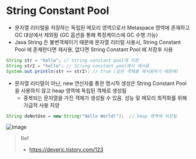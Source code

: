 # String Constant Pool
* 문자열 리터럴을 저장하는 독립된 메모리 영역으로서 Metaspace 영역에 존재하고 GC 대상에서 제외됨 (GC 옵션을 통해 특정케이스에 GC 수행 가능) 
* Java String 은 불변객체이기 때문에 문자열 리터럴 사용시, String Constant Pool 에 존재한다면 재사용, 없다면 String Constant Pool 에 저장후 사용

```java
String str = "hello"; // String constant pool에 저장
String str2 = "hello"; // String constant pool에서 재사용
System.out.println(str == str2); // true (같은 객체를 재사용하기 때문에)
```

* 문자열 리터럴이 아닌, new 연산자를 통한 명시적 생성은 String Constant Pool 을 사용하지 않고 heap 영역에 독립된 객체로 생성됨
    * 중복되는 문자열을 가진 객체가 생성될 수 있음. 성능 및 메모리 최적화를 위해 가급적 사용 지양

```java
String doNotUse = new String("Hello World!");  // heap 영역에 저장됨
```

![image](https://github.com/JisooOh94/study/assets/48702893/929c892b-0d60-4e29-8ba8-decc4a482916)

> Ref
> * https://deveric.tistory.com/123
